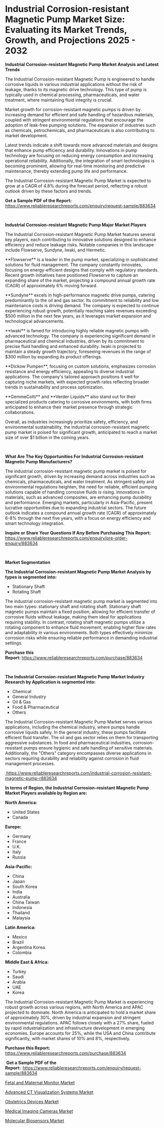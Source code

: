 <p><h1>Industrial Corrosion-resistant Magnetic Pump Market Size: Evaluating its Market Trends, Growth, and Projections 2025 - 2032</h1></p><p><strong>Industrial Corrosion-resistant Magnetic Pump Market Analysis and Latest Trends</strong></p>
<p><p>The Industrial Corrosion-resistant Magnetic Pump is engineered to handle corrosive liquids in various industrial applications without the risk of leakage, thanks to its magnetic drive technology. This type of pump is typically used in chemical processing, pharmaceuticals, and water treatment, where maintaining fluid integrity is crucial.</p><p>Market growth for corrosion-resistant magnetic pumps is driven by increasing demand for efficient and safe handling of hazardous materials, coupled with stringent environmental regulations that encourage the adoption of leak-free pumping solutions. The expansion of industries such as chemicals, petrochemicals, and pharmaceuticals is also contributing to market development.</p><p>Latest trends indicate a shift towards more advanced materials and designs that enhance pump efficiency and durability. Innovations in pump technology are focusing on reducing energy consumption and increasing operational reliability. Additionally, the integration of smart technologies is becoming prominent, allowing for real-time monitoring and predictive maintenance, thereby extending pump life and performance.</p><p>The Industrial Corrosion-resistant Magnetic Pump Market is expected to grow at a CAGR of 4.8% during the forecast period, reflecting a robust outlook driven by these factors and trends.</p></p>
<p><strong>Get a Sample PDF of the Report:&nbsp;</strong> <a href="https://www.reliableresearchreports.com/enquiry/request-sample/883634?utm_campaign=3545&utm_medium=2&utm_source=Github&utm_content=ia&utm_term=11042025&utm_id=industrial-corrosion-resistant-magnetic-pump">https://www.reliableresearchreports.com/enquiry/request-sample/883634</a></p>
<p>&nbsp;</p>
<p><strong>Industrial Corrosion-resistant Magnetic Pump Major Market Players</strong></p>
<p><p>The Industrial Corrosion-resistant Magnetic Pump Market features several key players, each contributing to innovative solutions designed to enhance efficiency and reduce leakage risks. Notable companies in this landscape include Flowserve, Sundyne, Iwaki, and Hermetic.</p><p>**Flowserve** is a leader in the pump market, specializing in sophisticated solutions for fluid management. The company constantly innovates, focusing on energy-efficient designs that comply with regulatory standards. Recent growth initiatives have positioned Flowserve to capture an expanding share of the market, projecting a compound annual growth rate (CAGR) of approximately 6% moving forward.</p><p>**Sundyne** excels in high-performance magnetic drive pumps, catering predominantly to the oil and gas sector. Its commitment to reliability and low maintenance costs is driving demand. The company is expected to continue experiencing robust growth, potentially reaching sales revenues exceeding $500 million in the next few years, as it leverages market expansion and technological advancements.</p><p>**Iwaki** is famed for introducing highly reliable magnetic pumps with advanced technology. The company is experiencing significant demand in pharmaceutical and chemical industries, driven by its commitment to precise fluid handling and enhanced durability. Iwaki is projected to maintain a steady growth trajectory, foreseeing revenues in the range of $300 million by expanding its product offerings.</p><p>**Dickow Pumpen**, focusing on custom solutions, emphasizes corrosion resistance and energy efficiency, appealing to diverse industrial applications. The company's tailored approach positions it well for capturing niche markets, with expected growth rates reflecting broader trends in sustainability and process optimization.</p><p>**GemmeCotti** and **Verder Liquids** also stand out for their specialized products catering to corrosive environments, with both firms anticipated to enhance their market presence through strategic collaborations.</p><p>Overall, as industries increasingly prioritize safety, efficiency, and environmental sustainability, the industrial corrosion-resistant magnetic pump market is poised for significant growth, anticipated to reach a market size of over $1 billion in the coming years.</p></p>
<p>&nbsp;</p>
<p><strong>What Are The Key Opportunities For Industrial Corrosion-resistant Magnetic Pump Manufacturers?</strong></p>
<p><p>The industrial corrosion-resistant magnetic pump market is poised for significant growth, driven by increasing demand across industries such as chemicals, pharmaceuticals, and water treatment. As stringent safety and environmental regulations heighten, the need for reliable, efficient pumping solutions capable of handling corrosive fluids is rising. Innovations in materials, such as advanced composites, are enhancing pump durability and performance. Emerging markets, particularly in Asia-Pacific, present lucrative opportunities due to expanding industrial sectors. The future outlook indicates a compound annual growth rate (CAGR) of approximately 6-8% through the next five years, with a focus on energy efficiency and smart technology integration.</p></p>
<p><strong>Inquire or Share Your Questions If Any Before Purchasing This Report:</strong> <a href="https://www.reliableresearchreports.com/enquiry/pre-order-enquiry/883634?utm_campaign=3545&utm_medium=2&utm_source=Github&utm_content=ia&utm_term=11042025&utm_id=industrial-corrosion-resistant-magnetic-pump">https://www.reliableresearchreports.com/enquiry/pre-order-enquiry/883634</a></p>
<p>&nbsp;</p>
<p><strong>Market Segmentation</strong></p>
<p><strong>The Industrial Corrosion-resistant Magnetic Pump Market Analysis by types is segmented into:</strong></p>
<p><ul><li>Stationary Shaft</li><li>Rotating Shaft</li></ul></p>
<p><p>The industrial corrosion-resistant magnetic pump market is segmented into two main types: stationary shaft and rotating shaft. Stationary shaft magnetic pumps maintain a fixed position, allowing for efficient transfer of corrosive fluids without leakage, making them ideal for applications requiring stability. In contrast, rotating shaft magnetic pumps utilize a rotating component to enhance fluid movement, enabling higher flow rates and adaptability in various environments. Both types effectively minimize corrosion risks while ensuring reliable performance in demanding industrial settings.</p></p>
<p><strong>Purchase this Report:&nbsp;</strong><a href="https://www.reliableresearchreports.com/purchase/883634?utm_campaign=3545&utm_medium=2&utm_source=Github&utm_content=ia&utm_term=11042025&utm_id=industrial-corrosion-resistant-magnetic-pump">https://www.reliableresearchreports.com/purchase/883634</a></p>
<p>&nbsp;</p>
<p><strong>The Industrial Corrosion-resistant Magnetic Pump Market Industry Research by Application is segmented into:</strong></p>
<p><ul><li>Chemical</li><li>General Industry</li><li>Oil & Gas</li><li>Food & Pharmaceutical</li><li>Others</li></ul></p>
<p><p>The Industrial Corrosion-resistant Magnetic Pump Market serves various applications, including the chemical industry, where pumps handle corrosive liquids safely. In the general industry, these pumps facilitate efficient fluid transfer. The oil and gas sector relies on them for transporting aggressive substances. In food and pharmaceutical industries, corrosion-resistant pumps ensure hygienic and safe handling of sensitive materials. Additionally, the "Others" category encompasses diverse applications in sectors requiring durability and reliability against corrosion in fluid management processes.</p></p>
<p><a href="https://www.reliableresearchreports.com/industrial-corrosion-resistant-magnetic-pump-r883634?utm_campaign=3545&utm_medium=2&utm_source=Github&utm_content=ia&utm_term=11042025&utm_id=industrial-corrosion-resistant-magnetic-pump">&nbsp;https://www.reliableresearchreports.com/industrial-corrosion-resistant-magnetic-pump-r883634</a></p>
<p><strong>In terms of Region, the Industrial Corrosion-resistant Magnetic Pump Market Players available by Region are:</strong></p>
<p>
    <p> <strong> North America: </strong>
        <ul>
            <li>United States</li>
            <li>Canada</li>
        </ul>
        </p> 
    <p> <strong> Europe: </strong>
        <ul>
            <li>Germany</li>
            <li>France</li>
            <li>U.K.</li>
            <li>Italy</li>
            <li>Russia</li>
        </ul>
        </p> 
    <p> <strong> Asia-Pacific: </strong>
        <ul>
            <li>China</li>
            <li>Japan</li>
            <li>South Korea</li>
            <li>India</li>
            <li>Australia</li>
            <li>China Taiwan</li>
            <li>Indonesia</li>
            <li>Thailand</li>
            <li>Malaysia</li>
        </ul>
        </p> 
    <p> <strong> Latin America: </strong>
        <ul>
            <li>Mexico</li>
            <li>Brazil</li>
            <li>Argentina Korea</li>
            <li>Colombia</li>
        </ul>
        </p> 
    <p> <strong> Middle East & Africa: </strong>
        <ul>
            <li>Turkey</li>
            <li>Saudi</li>
            <li>Arabia</li>
            <li>UAE</li>
            <li>Korea</li>
        </ul>
    </p>
    </p>
<p><p>The Industrial Corrosion-resistant Magnetic Pump Market is experiencing robust growth across various regions, with North America and APAC projected to dominate. North America is anticipated to hold a market share of approximately 30%, driven by industrial expansion and stringent environmental regulations. APAC follows closely with a 27% share, fueled by rapid industrialization and infrastructure development in emerging economies. Europe accounts for 25%, while the USA and China contribute significantly, with market shares of 10% and 8%, respectively.</p></p>
<p><strong>Purchase this Report: </strong><a href="https://www.reliableresearchreports.com/purchase/883634?utm_campaign=3545&utm_medium=2&utm_source=Github&utm_content=ia&utm_term=11042025&utm_id=industrial-corrosion-resistant-magnetic-pump">https://www.reliableresearchreports.com/purchase/883634</a></p>
<p>&nbsp;<strong>Get a Sample PDF of the Report:&nbsp;&nbsp;</strong><a href="https://www.reliableresearchreports.com/enquiry/request-sample/883634?utm_campaign=3545&utm_medium=2&utm_source=Github&utm_content=ia&utm_term=11042025&utm_id=industrial-corrosion-resistant-magnetic-pump">https://www.reliableresearchreports.com/enquiry/request-sample/883634</a></p>
<p><strong></strong></p>
<p><p><a href="https://www.linkedin.com/pulse/69-cagr-forecast-thefetal-maternal-monitor-market-from-pqa2c?utm_campaign=3545&utm_medium=2&utm_source=Github&utm_content=ia&utm_term=11042025&utm_id=industrial-corrosion-resistant-magnetic-pump">Fetal and Maternal Monitor Market</a></p><p><a href="https://www.linkedin.com/pulse/future-trends-advanced-ct-visualization-systems-market-qjeye?utm_campaign=3545&utm_medium=2&utm_source=Github&utm_content=ia&utm_term=11042025&utm_id=industrial-corrosion-resistant-magnetic-pump">Advanced CT Visualization Systems Market</a></p><p><a href="https://www.linkedin.com/pulse/obstetrics-devices-market-expansion-industry-dynamics-wxpze?utm_campaign=3545&utm_medium=2&utm_source=Github&utm_content=ia&utm_term=11042025&utm_id=industrial-corrosion-resistant-magnetic-pump">Obstetrics Devices Market</a></p><p><a href="https://www.linkedin.com/pulse/key-trends-fueling-medical-imaging-cameras-market-growth-befue?utm_campaign=3545&utm_medium=2&utm_source=Github&utm_content=ia&utm_term=11042025&utm_id=industrial-corrosion-resistant-magnetic-pump">Medical Imaging Cameras Market</a></p><p><a href="https://www.linkedin.com/pulse/analyzing-molecular-biosensors-market-2025-2032-comprehensive-dlcne?utm_campaign=3545&utm_medium=2&utm_source=Github&utm_content=ia&utm_term=11042025&utm_id=industrial-corrosion-resistant-magnetic-pump">Molecular Biosensors Market</a></p></p>